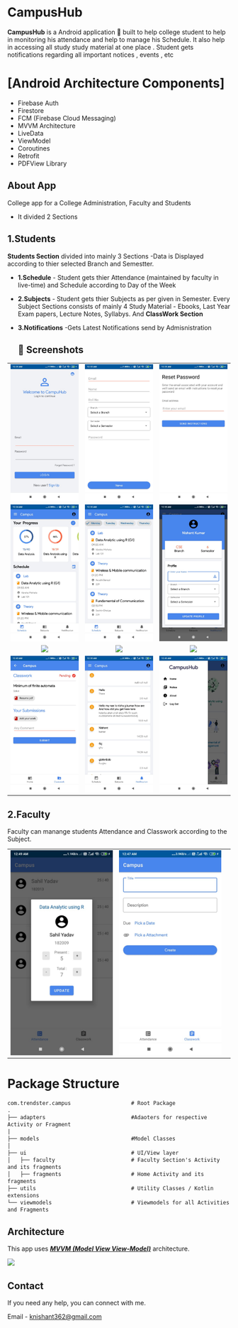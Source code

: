 # CampusHub

**CampusHub** is a Android application 📱 built to help college student to help in monitoring his attendance and help to manage his Schedule. It also help in accessing all study study material at one place . Student gets notifications regarding all important notices , events , etc  

# [Android Architecture Components]
- Firebase Auth
- Firestore
- FCM (Firebase Cloud Messaging)
- MVVM Architecture
- LiveData
- ViewModel
- Coroutines
- Retrofit
- PDFView Library

## About App

College app for a College Administration, Faculty and Students

- It divided 2 Sections

## 1.Students
  
**Students Section** divided into mainly 3 Sections  -Data is Displayed according to thier selected Branch and Semestter.

- **1.Schedule** - Student gets thier Attendance (maintained by faculty in live-time) and Schedule according to Day of the Week
- **2.Subjects** - Student gets thier Subjects as per given in Semester. Every Subject Sections consists of mainly 4 Study Material - Ebooks, Last Year Exam papers, Lecture Notes, Syllabys. And **ClassWork Section**
- **3.Notifications** -Gets Latest Notifications send by Admisnistration
  
  
  ## 📸 Screenshots

||||
|:----------------------------------------:|:-----------------------------------------:|:-----------------------------------------: |
| ![](media/login.jpeg) | ![](media/signup.jpeg) | ![](media/resetpassword.jpeg) |
| ![](media/dashboard.jpeg) | ![](media/WeekView.jpeg) | ![](media/profile.jpeg) |
| ![](media/subject.jpeg) | ![](media/subject.jpeg) | ![](media/classwork.png) |
| ![](media/submissions.jpeg) | ![](media/notifications.jpeg) | ![](media/drawer.jpeg) |
  
  
    
## 2.Faculty

Faculty can manange students Attendance and Classwork according to the Subject.


||||
|:----------------------------------------:|:-----------------------------------------:|:-----------------------------------------: |
| ![](media/facultyatt.jpeg) | ![](media/createClasswork.jpeg) |


# Package Structure
    
    com.trendster.campus                   # Root Package
    .
    ├── adapters                           #Adaoters for respective Activity or Fragment
    |
    ├── models                             #Model Classes              
    │  
    ├── ui                                 # UI/View layer
    │   ├── faculty                        # Faculty Section's Activity and its fragments
    │   ├── fragments                      # Home Activity and its fragments
    ├── utils                              # Utility Classes / Kotlin extensions
    └── viewmodels                         # Viewmodels for all Activities and Fragments


## Architecture
This app uses [***MVVM (Model View View-Model)***](https://developer.android.com/jetpack/docs/guide#recommended-app-arch) architecture.

![](https://developer.android.com/topic/libraries/architecture/images/final-architecture.png)
 


 ## Contact
If you need any help, you can connect with me.

Email - knishant362@gmail.com
